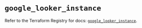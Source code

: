 # `google_looker_instance`

Refer to the Terraform Registry for docs: [`google_looker_instance`](https://registry.terraform.io/providers/hashicorp/google-beta/6.44.0/docs/resources/google_looker_instance).

